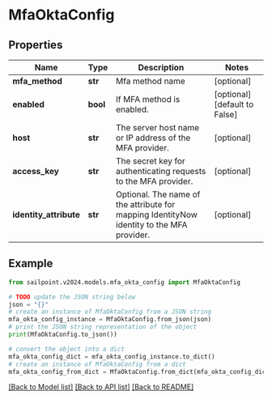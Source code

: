 # MfaOktaConfig


## Properties

Name | Type | Description | Notes
------------ | ------------- | ------------- | -------------
**mfa_method** | **str** | Mfa method name | [optional] 
**enabled** | **bool** | If MFA method is enabled. | [optional] [default to False]
**host** | **str** | The server host name or IP address of the MFA provider. | [optional] 
**access_key** | **str** | The secret key for authenticating requests to the MFA provider. | [optional] 
**identity_attribute** | **str** | Optional. The name of the attribute for mapping IdentityNow identity to the MFA provider. | [optional] 

## Example

```python
from sailpoint.v2024.models.mfa_okta_config import MfaOktaConfig

# TODO update the JSON string below
json = "{}"
# create an instance of MfaOktaConfig from a JSON string
mfa_okta_config_instance = MfaOktaConfig.from_json(json)
# print the JSON string representation of the object
print(MfaOktaConfig.to_json())

# convert the object into a dict
mfa_okta_config_dict = mfa_okta_config_instance.to_dict()
# create an instance of MfaOktaConfig from a dict
mfa_okta_config_from_dict = MfaOktaConfig.from_dict(mfa_okta_config_dict)
```
[[Back to Model list]](../README.md#documentation-for-models) [[Back to API list]](../README.md#documentation-for-api-endpoints) [[Back to README]](../README.md)



